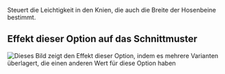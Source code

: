 Steuert die Leichtigkeit in den Knien, die auch die Breite der Hosenbeine bestimmt.

## Effekt dieser Option auf das Schnittmuster

![Dieses Bild zeigt den Effekt dieser Option, indem es mehrere Varianten überlagert, die einen anderen Wert für diese Option haben](titan_kneeease_sample.svg "Effekt dieser Option auf das Schnittmuster")
